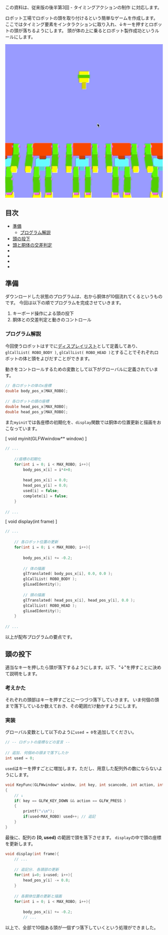 この資料は、従来版の後半第3回 -	タイミングアクションの制作 に対応します。

ロボット工場でロボットの頭を取り付けるという簡単なゲームを作成します。 ここではタイミング要素をインタラクションに取り入れ、↓キーを押すとロボットの頭が落ちるようにします。 頭が体の上に乗るとロボット製作成功というルールにします。

![](docs/tiser.gif)

## 目次
* [準備](#準備)
	* [プログラム解説](#プログラム解説)
* [頭の投下](#頭の投下)
* [頭と胴体の交差判定](#頭と胴体の交差判定)
* [](#)
* [](#)
* [](#)
* [](#)


## 準備

ダウンロードした状態のプログラムは、右から胴体が10個流れてくるというものです。
今回は以下の順でプログラムを完成させていきます。

1. キーボード操作による頭の投下
2. 胴体との交差判定と動きのコントロール


### プログラム解説

今回使うロボットはすでに[ディスプレイリスト](https://github.com/trnciii/cge2020mac/tree/2_surface#ディスプレイリスト)として定義してあり、`glCallList( ROBO_BODY )`, `glCallList( ROBO_HEAD )`とすることでそれぞれロボットの体と頭をよびだすことができます。

動きをコントロールするための変数として以下がグローバルに定義されています。

```cpp
// 各ロボットの体のx座標
double body_pos_x[MAX_ROBO];

// 各ロボットの頭の座標
double head_pos_x[MAX_ROBO];
double head_pos_y[MAX_ROBO];
```

また`myinit`では各座標の初期化を、`display`関数では胴体の位置更新と描画をおこなっています。

[ void myinit(GLFWwindow** window) ]

```cpp
// ...

	//座標の初期化
	for(int i = 0; i < MAX_ROBO; i++){
		body_pos_x[i] = i*4+8;
		
		head_pos_x[i] = 0.0;
		head_pos_y[i] = 0.0;
		used[i] = false;
		complete[i] = false;
	}

// ...

```

[ void display(int frame) ]

```cpp
// ...

	// 各ロボット位置の更新
	for(int i = 0; i < MAX_ROBO; i++){

		body_pos_x[i] += -0.2;

		// 体の描画
		glTranslated( body_pos_x[i], 0.0, 0.0 );
		glCallList( ROBO_BODY );
		glLoadIdentity();
		
		// 頭の描画
		glTranslated( head_pos_x[i], head_pos_y[i], 0.0 );
		glCallList( ROBO_HEAD );
		glLoadIdentity();
	}

// ...
```

以上が配布プログラムの要点です。

## 頭の投下

適当なキーを押したら頭が落下するようにします。以下、"↓"を押すことに決めて説明をします。

### 考えかた
それぞれの頭部はキーを押すごとに一つづつ落下していきます。
いま何個の頭まで落下しているか数えておき、その範囲だけ動かすようにします。

### 実装
グローバル変数として以下のように`used = 0`を追加してください。

```cpp
// -- ロボットの座標などの宣言 --

// 追加. 何個めの頭まで落下したか
int used = 0;
```

`used`はキーを押すごとに増加します。ただし、用意した配列外の数にならないようにします。

```cpp
void KeyFunc(GLFWwindow* window, int key, int scancode, int action, int mods)
{
	// ↓
	if( key == GLFW_KEY_DOWN && action == GLFW_PRESS )
	{
		printf("↓\n");
		if(used<MAX_ROBO) used++; // 追記
	}
}
```

最後に、配列の **[0, used)** の範囲で頭を落下させます。
`display`の中で頭の座標を更新します。

```cpp
void display(int frame){
	// ...

	// 追記分. 各頭部の更新
	for(int i=0; i<used; i++){
		head_pos_y[i] -= 0.8;
	}
	
	// 各胴体位置の更新と描画
	for(int i = 0; i < MAX_ROBO; i++){

		body_pos_x[i] += -0.2;
		// ...
```

以上で、全部で10個ある頭が一個ずつ落下していくという処理ができました。


















